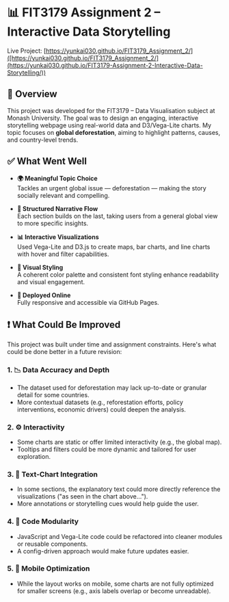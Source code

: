 # 📊 FIT3179 Assignment 2 – Interactive Data Storytelling

Live Project: [https://yunkai030.github.io/FIT3179_Assignment_2/]([https://yunkai030.github.io/FIT3179_Assignment_2/](https://yunkai030.github.io/FIT3179-Assignment-2-Interactive-Data-Storytelling/))

## 🧠 Overview

This project was developed for the FIT3179 – Data Visualisation subject at Monash University. The goal was to design an engaging, interactive storytelling webpage using real-world data and D3/Vega-Lite charts. My topic focuses on **global deforestation**, aiming to highlight patterns, causes, and country-level trends.

## ✅ What Went Well

- **🌍 Meaningful Topic Choice**  
  Tackles an urgent global issue — deforestation — making the story socially relevant and compelling.

- **📐 Structured Narrative Flow**  
  Each section builds on the last, taking users from a general global view to more specific insights.

- **📊 Interactive Visualizations**  
  Used Vega-Lite and D3.js to create maps, bar charts, and line charts with hover and filter capabilities.

- **🎨 Visual Styling**  
  A coherent color palette and consistent font styling enhance readability and visual engagement.

- **📱 Deployed Online**  
  Fully responsive and accessible via GitHub Pages.

## ❗ What Could Be Improved

This project was built under time and assignment constraints. Here's what could be done better in a future revision:

### 1. 📉 **Data Accuracy and Depth**
- The dataset used for deforestation may lack up-to-date or granular detail for some countries.
- More contextual datasets (e.g., reforestation efforts, policy interventions, economic drivers) could deepen the analysis.

### 2. ⚙️ **Interactivity**
- Some charts are static or offer limited interactivity (e.g., the global map).
- Tooltips and filters could be more dynamic and tailored for user exploration.

### 3. 💬 **Text-Chart Integration**
- In some sections, the explanatory text could more directly reference the visualizations ("as seen in the chart above...").
- More annotations or storytelling cues would help guide the user.

### 4. 🧱 **Code Modularity**
- JavaScript and Vega-Lite code could be refactored into cleaner modules or reusable components.
- A config-driven approach would make future updates easier.

### 5. 📱 **Mobile Optimization**
- While the layout works on mobile, some charts are not fully optimized for smaller screens (e.g., axis labels overlap or become unreadable).

